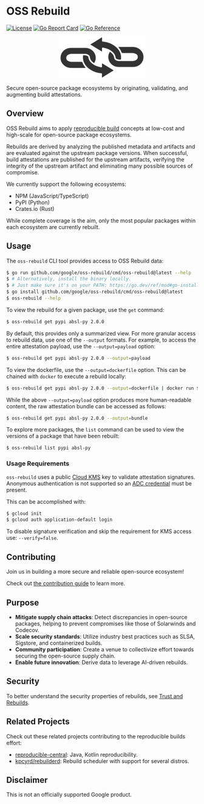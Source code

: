 # OSS Rebuild

[![License](https://img.shields.io/badge/License-Apache%202.0-blue.svg)](https://github.com/google/oss-rebuild/blob/main/LICENSE)
[![Go Report Card](https://goreportcard.com/badge/google/oss-rebuild)](https://goreportcard.com/report/google/oss-rebuild)
[![Go Reference](https://pkg.go.dev/badge/github.com/google/oss-rebuild.svg)](https://pkg.go.dev/github.com/google/oss-rebuild)

<div align="center">
  <picture>
    <source media="(prefers-color-scheme: dark)" srcset="https://raw.githubusercontent.com/google/oss-rebuild/main/site/logo-light.svg">
    <source media="(prefers-color-scheme: light)" srcset="https://raw.githubusercontent.com/google/oss-rebuild/main/site/logo-dark.svg">
    <img alt="OSS Rebuild logo" src="https://raw.githubusercontent.com/google/oss-rebuild/main/site/logo-dark.svg" height="110" width="230">
  </picture>
</div>

Secure open-source package ecosystems by originating, validating, and augmenting
build attestations.

## Overview

OSS Rebuild aims to apply [reproducible build](https://reproducible-builds.org/)
concepts at low-cost and high-scale for open-source package ecosystems.

Rebuilds are derived by analyzing the published metadata and artifacts and are
evaluated against the upstream package versions. When successful, build
attestations are published for the upstream artifacts, verifying the integrity
of the upstream artifact and eliminating many possible sources of compromise.

We currently support the following ecosystems:

- NPM (JavaScript/TypeScript)
- PyPI (Python)
- Crates.io (Rust)

While complete coverage is the aim, only the most popular packages within each
ecosystem are currently rebuilt.

## Usage

The `oss-rebuild` CLI tool provides access to OSS Rebuild data:

```bash
$ go run github.com/google/oss-rebuild/cmd/oss-rebuild@latest --help
$ # Alternatively, install the binary locally.
$ # Just make sure it's on your PATH: https://go.dev/ref/mod#go-install
$ go install github.com/google/oss-rebuild/cmd/oss-rebuild@latest
$ oss-rebuild --help
```

To view the rebuild for a given package, use the `get` command:

```bash
$ oss-rebuild get pypi absl-py 2.0.0
```

By default, this provides only a summarized view. For more granular access to
rebuild data, use one of the `--output` formats. For example, to access the
entire attestation payload, use the `--output=payload` option:

```bash
$ oss-rebuild get pypi absl-py 2.0.0 --output=payload
```

To view the dockerfile, use the `--output=dockerfile` option. This can be
chained with `docker` to execute a rebuild locally:

```bash
$ oss-rebuild get pypi absl-py 2.0.0 --output=dockerfile | docker run $(docker buildx build -q -)
```

While the above `--output=payload` option produces more human-readable
content, the raw attestation bundle can be accessed as follows:

```bash
$ oss-rebuild get pypi absl-py 2.0.0 --output=bundle
```

To explore more packages, the `list` command can be used to view the versions of
a package that have been rebuilt:

```bash
$ oss-rebuild list pypi absl-py
```

### Usage Requirements

`oss-rebuild` uses a public [Cloud KMS](https://cloud.google.com/kms/docs) key to validate attestation signatures.
Anonymous authentication is not supported so an [ADC credential](https://cloud.google.com/docs/authentication/set-up-adc-local-dev-environment) must be present.

This can be accomplished with:

```bash
$ gcloud init
$ gcloud auth application-default login
```

To disable signature verification and skip the requirement for KMS access use: `--verify=false`.

## Contributing

Join us in building a more secure and reliable open-source ecosystem!

Check out [the contribution guide](./CONTRIBUTING.md) to learn more.

## Purpose

- **Mitigate supply chain attacks**: Detect discrepancies in open-source
  packages, helping to prevent compromises like those of Solarwinds and
  Codecov.
- **Scale security standards**: Utilize industry best practices such as SLSA,
  Sigstore, and containerized builds.
- **Community participation**: Create a venue to collectivize effort towards
  securing the open-source supply chain.
- **Enable future innovation**: Derive data to leverage AI-driven rebuilds.

## Security

To better understand the security properties of rebuilds, see
[Trust and Rebuilds](./docs/trust.md).

## Related Projects

Check out these related projects contributing to the reproducible builds effort:

- [reproducible-central](https://github.com/jvm-repo-rebuild/reproducible-central):
  Java, Kotlin reproducibility.
- [kpcyrd/rebuilderd](https://github.com/kpcyrd/rebuilderd): Rebuild scheduler
  with support for several distros.

## Disclaimer

This is not an officially supported Google product.
